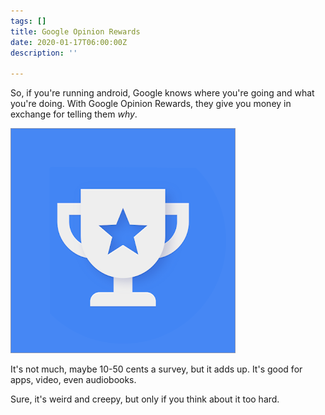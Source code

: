 ```yaml
---
tags: []
title: Google Opinion Rewards
date: 2020-01-17T06:00:00Z
description: ''

---
```

So, if you're running android, Google knows where you're going and what you're doing. With Google Opinion Rewards, they give you money in exchange for telling them _why_. 

![](../assets/opinion.webp)

It's not much, maybe 10-50 cents a survey, but it adds up. It's good for apps, video, even audiobooks. 

Sure, it's weird and creepy, but only if you think about it too hard. 
